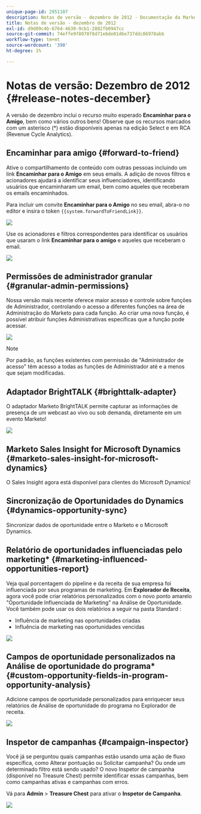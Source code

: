 ```yaml
---
unique-page-id: 2951107
description: Notas de versão - dezembro de 2012 - Documentação da Marketo - Documentação do produto
title: Notas de versão - dezembro de 2012
exl-id: d9d09c4b-6764-4638-9cb1-2882fb0947cc
source-git-commit: 74effe9f8078f8d71e6de01d6e737ddc86978abb
workflow-type: tm+mt
source-wordcount: '398'
ht-degree: 1%

---
```


# Notas de versão: Dezembro de 2012 {#release-notes-december}

A versão de dezembro inclui o recurso muito esperado **Encaminhar para o Amigo**, bem como vários outros bens! Observe que os recursos marcados com um asterisco (*) estão disponíveis apenas na edição Select e em RCA (Revenue Cycle Analytics).

## Encaminhar para amigo {#forward-to-friend}

Ative o compartilhamento de conteúdo com outras pessoas incluindo um link **Encaminhar para o Amigo** em seus emails. A adição de novos filtros e acionadores ajudará a identificar seus influenciadores, identificando usuários que encaminharam um email, bem como aqueles que receberam os emails encaminhados.

Para incluir um convite **Encaminhar para o Amigo** no seu email, abra-o no editor e insira o token `{{system.forwardToFriendLink}}`.

![](assets/image2014-9-23-10-3a50-3a45.png)

Use os acionadores e filtros correspondentes para identificar os usuários que usaram o link **Encaminhar para o amigo** e aqueles que receberam o email.

![](assets/image2014-9-23-10-3a50-3a56.png)

## Permissões de administrador granular {#granular-admin-permissions}

Nossa versão mais recente oferece maior acesso e controle sobre funções de Administrador, controlando o acesso a diferentes funções na área de Administração do Marketo para cada função. Ao criar uma nova função, é possível atribuir funções Administrativas específicas que a função pode acessar.

![](assets/image2014-9-23-10-3a51-3a18.png)

>[!NOTE]
>
>Por padrão, as funções existentes com permissão de &quot;Administrador de acesso&quot; têm acesso a todas as funções de Administrador até e a menos que sejam modificadas.

## Adaptador BrightTALK {#brighttalk-adapter}

O adaptador Marketo BrightTALK permite capturar as informações de presença de um webcast ao vivo ou sob demanda, diretamente em um evento Marketo!

![](assets/image2014-9-23-10-3a51-3a31.png)

## Marketo Sales Insight for Microsoft Dynamics {#marketo-sales-insight-for-microsoft-dynamics}

O Sales Insight agora está disponível para clientes do Microsoft Dynamics!

## Sincronização de Oportunidades do Dynamics {#dynamics-opportunity-sync}

Sincronizar dados de oportunidade entre o Marketo e o Microsoft Dynamics.

## Relatório de oportunidades influenciadas pelo marketing* {#marketing-influenced-opportunities-report}

Veja qual porcentagem do pipeline e da receita de sua empresa foi influenciada por seus programas de marketing. Em **Explorador de Receita**, agora você pode criar relatórios personalizados com o novo ponto amarelo &quot;Oportunidade Influenciada de Marketing&quot; na Análise de Oportunidade. Você também pode usar os dois relatórios a seguir na pasta Standard :

* Influência de marketing nas oportunidades criadas
* Influência de marketing nas oportunidades vencidas

![](assets/image2014-9-23-10-3a52-3a11.png)

## Campos de oportunidade personalizados na Análise de oportunidade do programa* {#custom-opportunity-fields-in-program-opportunity-analysis}

Adicione campos de oportunidade personalizados para enriquecer seus relatórios de Análise de oportunidade do programa no Explorador de receita.

![](assets/image2014-9-23-10-3a52-3a23.png)

## Inspetor de campanhas {#campaign-inspector}

Você já se perguntou quais campanhas estão usando uma ação de fluxo específica, como Alterar pontuação ou Solicitar campanha? Ou onde um determinado filtro está sendo usado? O novo Inspetor de campanha (disponível no Treasure Chest) permite identificar essas campanhas, bem como campanhas ativas e campanhas com erros.

Vá para **Admin** > **Treasure Chest** para ativar o **Inspetor de Campanha**.

![](assets/image2014-9-23-10-3a52-3a39.png)
